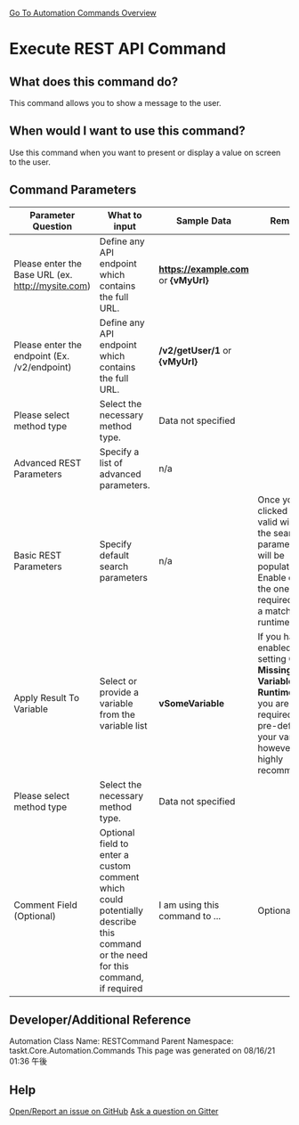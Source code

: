 <!--TITLE: Execute REST API Command -->
<!-- SUBTITLE: a command in the API Commands group. -->
[Go To Automation Commands Overview](/automation-commands.md)


# Execute REST API Command


## What does this command do?
This command allows you to show a message to the user.


## When would I want to use this command?
Use this command when you want to present or display a value on screen to the user.


## Command Parameters
| Parameter Question   	| What to input  	|  Sample Data 	| Remarks  	|
| ---                    | ---               | ---           | ---       |
|Please enter the Base URL (ex. http://mysite.com)|Define any API endpoint which contains the full URL.|**https://example.com** or **{vMyUrl}**||
|Please enter the endpoint (Ex. /v2/endpoint)|Define any API endpoint which contains the full URL.|**/v2/getUser/1** or **{vMyUrl}**||
|Please select method type|Select the necessary method type.|Data not specified||
|Advanced REST Parameters|Specify a list of advanced parameters.|n/a||
|Basic REST Parameters|Specify default search parameters|n/a|Once you have clicked on a valid window the search parameters will be populated.  Enable only the ones required to be a match at runtime.|
|Apply Result To Variable|Select or provide a variable from the variable list|**vSomeVariable**|If you have enabled the setting **Create Missing Variables at Runtime** then you are not required to pre-define your variables, however, it is highly recommended.|
|Please select method type|Select the necessary method type.|Data not specified||
|Comment Field (Optional)|Optional field to enter a custom comment which could potentially describe this command or the need for this command, if required|I am using this command to ...|Optional|


















## Developer/Additional Reference
Automation Class Name: RESTCommand
Parent Namespace: taskt.Core.Automation.Commands
This page was generated on 08/16/21 01:36 午後


## Help
[Open/Report an issue on GitHub](https://github.com/saucepleez/taskt/issues/new)
[Ask a question on Gitter](https://gitter.im/taskt-rpa/Lobby)
